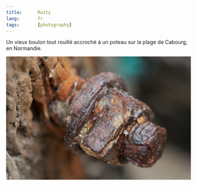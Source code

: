 ```yaml
---
title:      Rusty
lang:       fr
tags:       [photography]
---
```


Un vieux boulon tout rouillé accroché à un poteau sur la plage de Cabourg, en Normandie.

![](20080824-Rusty.jpg)

